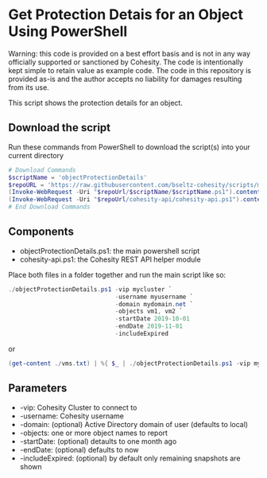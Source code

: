 # Get Protection Detais for an Object Using PowerShell

Warning: this code is provided on a best effort basis and is not in any way officially supported or sanctioned by Cohesity. The code is intentionally kept simple to retain value as example code. The code in this repository is provided as-is and the author accepts no liability for damages resulting from its use.

This script shows the protection details for an object.

## Download the script

Run these commands from PowerShell to download the script(s) into your current directory

```powershell
# Download Commands
$scriptName = 'objectProtectionDetails'
$repoURL = 'https://raw.githubusercontent.com/bseltz-cohesity/scripts/master/powershell'
(Invoke-WebRequest -Uri "$repoUrl/$scriptName/$scriptName.ps1").content | Out-File "$scriptName.ps1"; (Get-Content "$scriptName.ps1") | Set-Content "$scriptName.ps1"
(Invoke-WebRequest -Uri "$repoUrl/cohesity-api/cohesity-api.ps1").content | Out-File cohesity-api.ps1; (Get-Content cohesity-api.ps1) | Set-Content cohesity-api.ps1
# End Download Commands
```

## Components

* objectProtectionDetails.ps1: the main powershell script
* cohesity-api.ps1: the Cohesity REST API helper module

Place both files in a folder together and run the main script like so:

```powershell
./objectProtectionDetails.ps1 -vip mycluster `
                              -username myusername `
                              -domain mydomain.net `
                              -objects vm1, vm2 `
                              -startDate 2019-10-01
                              -endDate 2019-11-01
                              -includeExpired
```

or

```powershell
(get-content ./vms.txt) | %{ $_ | ./objectProtectionDetails.ps1 -vip mycluster -username myusername -domain mydomain.net }
```

## Parameters

* -vip: Cohesity Cluster to connect to
* -username: Cohesity username
* -domain: (optional) Active Directory domain of user (defaults to local)
* -objects: one or more object names to report
* -startDate: (optional) detaults to one month ago
* -endDate: (optional) defaults to now
* -includeExpired: (optional) by default only remaining snapshots are shown
